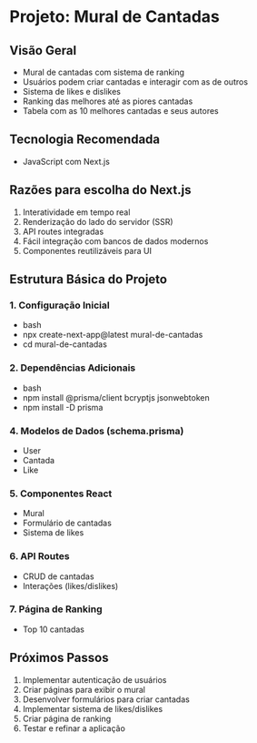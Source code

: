 # Projeto: Mural de Cantadas

## Visão Geral
- Mural de cantadas com sistema de ranking
- Usuários podem criar cantadas e interagir com as de outros
- Sistema de likes e dislikes
- Ranking das melhores até as piores cantadas
- Tabela com as 10 melhores cantadas e seus autores

## Tecnologia Recomendada
- JavaScript com Next.js

## Razões para escolha do Next.js
1. Interatividade em tempo real
2. Renderização do lado do servidor (SSR)
3. API routes integradas
4. Fácil integração com bancos de dados modernos
5. Componentes reutilizáveis para UI

## Estrutura Básica do Projeto

### 1. Configuração Inicial
- bash
- npx create-next-app@latest mural-de-cantadas
- cd mural-de-cantadas

### 2. Dependências Adicionais
- bash
- npm install @prisma/client bcryptjs jsonwebtoken
- npm install -D prisma

### 4. Modelos de Dados (schema.prisma)
- User
- Cantada
- Like

### 5. Componentes React
- Mural
- Formulário de cantadas
- Sistema de likes

### 6. API Routes
- CRUD de cantadas
- Interações (likes/dislikes)

### 7. Página de Ranking
- Top 10 cantadas

## Próximos Passos
1. Implementar autenticação de usuários
2. Criar páginas para exibir o mural
3. Desenvolver formulários para criar cantadas
4. Implementar sistema de likes/dislikes
5. Criar página de ranking
6. Testar e refinar a aplicação

